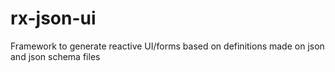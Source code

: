 # rx-json-ui

Framework to generate reactive UI/forms based on definitions made on json and json schema files
